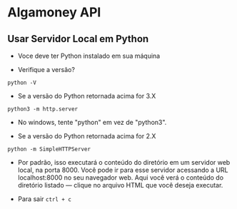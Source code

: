 # Algamoney API



## Usar Servidor Local em Python

* Voce deve ter Python instalado em sua máquina

* Verifique a versão?

```
python -V
```

* Se a versão do Python retornada acima for 3.X
```
python3 -m http.server
```
* No windows, tente "python" em vez de "python3".

* Se a versão do Python retornada acima for 2.X
```
python -m SimpleHTTPServer
```

* Por padrão, isso executará o conteúdo do diretório em um servidor web local, na porta 8000. Você pode ir para esse servidor acessando a URL localhost:8000 no seu navegador web. Aqui você verá o conteúdo do diretório listado — clique no arquivo HTML que você deseja executar.

* Para sair `ctrl + c`